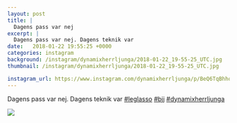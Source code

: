```yaml
---
layout: post
title: |
  Dagens pass var nej
excerpt: |
  Dagens pass var nej. Dagens teknik var    
date:   2018-01-22 19:55:25 +0000
categories: instagram
background: /instagram/dynamixherrljunga/2018-01-22_19-55-25_UTC.jpg
thumbnail: /instagram/dynamixherrljunga/2018-01-22_19-55-25_UTC.jpg

instagram_url: https://www.instagram.com/dynamixherrljunga/p/BeQ6TqBhhqd
---
```

Dagens pass var nej. Dagens teknik var [#leglasso](https://www.instagram.com/explore/tags/leglasso/)  [#bjj](https://www.instagram.com/explore/tags/bjj/) [#dynamixherrljunga](https://www.instagram.com/explore/tags/dynamixherrljunga/)



<img src='/www-dynamix-herrljunga/instagram/dynamixherrljunga/2018-01-22_19-55-25_UTC.jpg' class='img-fluid' />

